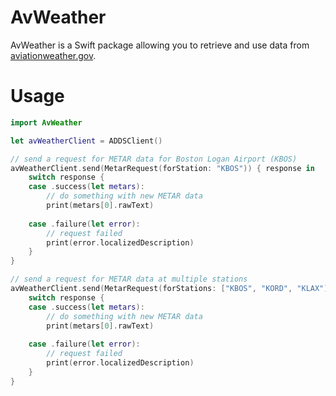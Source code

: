 # AvWeather

AvWeather is a Swift package allowing you to retrieve and use data from [aviationweather.gov](https://www.aviationweather.gov).

# Usage

```swift
import AvWeather

let avWeatherClient = ADDSClient()

// send a request for METAR data for Boston Logan Airport (KBOS)
avWeatherClient.send(MetarRequest(forStation: "KBOS")) { response in 
    switch response {
    case .success(let metars):
        // do something with new METAR data
        print(metars[0].rawText)
        
    case .failure(let error):
        // request failed
        print(error.localizedDescription)
    }
}

// send a request for METAR data at multiple stations
avWeatherClient.send(MetarRequest(forStations: ["KBOS", "KORD", "KLAX"])) { response in
    switch response {
    case .success(let metars):
        // do something with new METAR data
        print(metars[0].rawText)
        
    case .failure(let error):
        // request failed
        print(error.localizedDescription)
    }
}
```
